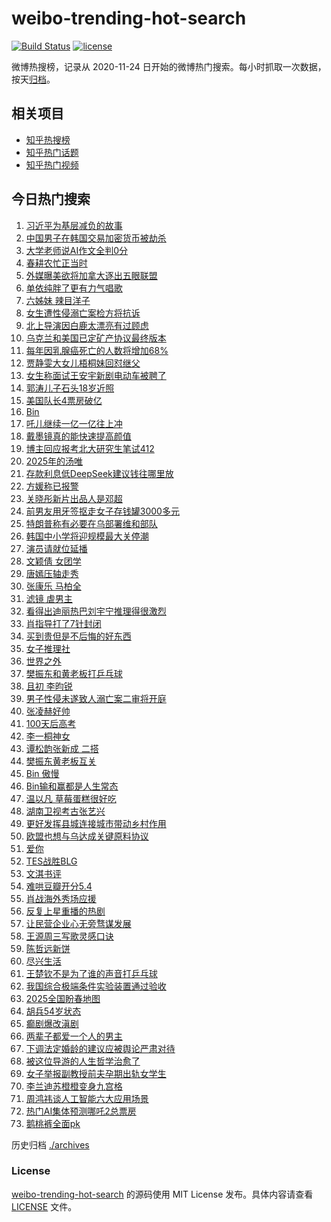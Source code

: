 # weibo-trending-hot-search

[![Build Status](https://github.com/justjavac/weibo-trending-hot-search/workflows/ci/badge.svg?branch=master)](https://github.com/justjavac/weibo-trending-hot-search/actions)
[![license](https://img.shields.io/github/license/justjavac/weibo-trending-hot-search)](https://github.com/justjavac/weibo-trending-hot-search/blob/master/LICENSE)

微博热搜榜，记录从 2020-11-24 日开始的微博热门搜索。每小时抓取一次数据，按天[归档](./archives)。

## 相关项目

- [知乎热搜榜](https://github.com/justjavac/zhihu-trending-top-search)
- [知乎热门话题](https://github.com/justjavac/zhihu-trending-hot-questions)
- [知乎热门视频](https://github.com/justjavac/zhihu-trending-hot-video)

## 今日热门搜索

<!-- BEGIN -->
<!-- 最后更新时间 Thu Feb 27 2025 05:09:04 GMT+0800 (China Standard Time) -->

1. [习近平为基层减负的故事](https://s.weibo.com//weibo?q=%23%E4%B9%A0%E8%BF%91%E5%B9%B3%E4%B8%BA%E5%9F%BA%E5%B1%82%E5%87%8F%E8%B4%9F%E7%9A%84%E6%95%85%E4%BA%8B%23&Refer=new_time)
1. [中国男子在韩国交易加密货币被劫杀](https://s.weibo.com//weibo?q=%23%E4%B8%AD%E5%9B%BD%E7%94%B7%E5%AD%90%E5%9C%A8%E9%9F%A9%E5%9B%BD%E4%BA%A4%E6%98%93%E5%8A%A0%E5%AF%86%E8%B4%A7%E5%B8%81%E8%A2%AB%E5%8A%AB%E6%9D%80%23&t=31&band_rank=2&Refer=top)
1. [大学老师说AI作文全判0分](https://s.weibo.com//weibo?q=%23%E5%A4%A7%E5%AD%A6%E8%80%81%E5%B8%88%E8%AF%B4AI%E4%BD%9C%E6%96%87%E5%85%A8%E5%88%A40%E5%88%86%23&t=31&band_rank=40&Refer=top)
1. [春耕农忙正当时](https://s.weibo.com//weibo?q=%23%E6%98%A5%E8%80%95%E5%86%9C%E5%BF%99%E6%AD%A3%E5%BD%93%E6%97%B6%23&t=31&band_rank=3&Refer=top)
1. [外媒曝美欲将加拿大逐出五眼联盟](https://s.weibo.com//weibo?q=%23%E5%A4%96%E5%AA%92%E6%9B%9D%E7%BE%8E%E6%AC%B2%E5%B0%86%E5%8A%A0%E6%8B%BF%E5%A4%A7%E9%80%90%E5%87%BA%E4%BA%94%E7%9C%BC%E8%81%94%E7%9B%9F%23&t=31&band_rank=43&Refer=top)
1. [单依纯胖了更有力气唱歌](https://s.weibo.com//weibo?q=%E5%8D%95%E4%BE%9D%E7%BA%AF%E8%83%96%E4%BA%86%E6%9B%B4%E6%9C%89%E5%8A%9B%E6%B0%94%E5%94%B1%E6%AD%8C&t=31&band_rank=1&Refer=top)
1. [六姊妹 辣目洋子](https://s.weibo.com//weibo?q=%E5%85%AD%E5%A7%8A%E5%A6%B9%20%E8%BE%A3%E7%9B%AE%E6%B4%8B%E5%AD%90&t=31&band_rank=7&Refer=top)
1. [女生遭性侵溺亡案检方将抗诉](https://s.weibo.com//weibo?q=%23%E5%A5%B3%E7%94%9F%E9%81%AD%E6%80%A7%E4%BE%B5%E6%BA%BA%E4%BA%A1%E6%A1%88%E6%A3%80%E6%96%B9%E5%B0%86%E6%8A%97%E8%AF%89%23&t=31&band_rank=30&Refer=top)
1. [北上导演因白鹿太漂亮有过顾虑](https://s.weibo.com//weibo?q=%23%E5%8C%97%E4%B8%8A%E5%AF%BC%E6%BC%94%E5%9B%A0%E7%99%BD%E9%B9%BF%E5%A4%AA%E6%BC%82%E4%BA%AE%E6%9C%89%E8%BF%87%E9%A1%BE%E8%99%91%23&t=31&band_rank=4&Refer=top)
1. [乌克兰和美国已定矿产协议最终版本](https://s.weibo.com//weibo?q=%23%E4%B9%8C%E5%85%8B%E5%85%B0%E5%92%8C%E7%BE%8E%E5%9B%BD%E5%B7%B2%E5%AE%9A%E7%9F%BF%E4%BA%A7%E5%8D%8F%E8%AE%AE%E6%9C%80%E7%BB%88%E7%89%88%E6%9C%AC%23&t=31&band_rank=36&Refer=top)
1. [每年因乳腺癌死亡的人数将增加68%](https://s.weibo.com//weibo?q=%23%E6%AF%8F%E5%B9%B4%E5%9B%A0%E4%B9%B3%E8%85%BA%E7%99%8C%E6%AD%BB%E4%BA%A1%E7%9A%84%E4%BA%BA%E6%95%B0%E5%B0%86%E5%A2%9E%E5%8A%A068%25%23&t=31&band_rank=8&Refer=top)
1. [贾静雯大女儿梧桐妹回怼继父](https://s.weibo.com//weibo?q=%23%E8%B4%BE%E9%9D%99%E9%9B%AF%E5%A4%A7%E5%A5%B3%E5%84%BF%E6%A2%A7%E6%A1%90%E5%A6%B9%E5%9B%9E%E6%80%BC%E7%BB%A7%E7%88%B6%23&t=31&band_rank=11&Refer=top)
1. [女生称面试王安宇新剧电动车被聘了](https://s.weibo.com//weibo?q=%E5%A5%B3%E7%94%9F%E7%A7%B0%E9%9D%A2%E8%AF%95%E7%8E%8B%E5%AE%89%E5%AE%87%E6%96%B0%E5%89%A7%E7%94%B5%E5%8A%A8%E8%BD%A6%E8%A2%AB%E8%81%98%E4%BA%86&t=31&band_rank=12&Refer=top)
1. [郭涛儿子石头18岁近照](https://s.weibo.com//weibo?q=%23%E9%83%AD%E6%B6%9B%E5%84%BF%E5%AD%90%E7%9F%B3%E5%A4%B418%E5%B2%81%E8%BF%91%E7%85%A7%23&t=31&band_rank=17&Refer=top)
1. [美国队长4票房破亿](https://s.weibo.com//weibo?q=%23%E7%BE%8E%E5%9B%BD%E9%98%9F%E9%95%BF4%E7%A5%A8%E6%88%BF%E7%A0%B4%E4%BA%BF%23&t=31&band_rank=26&Refer=top)
1. [Bin](https://s.weibo.com//weibo?q=Bin&t=31&band_rank=18&Refer=top)
1. [吒儿继续一亿一亿往上冲](https://s.weibo.com//weibo?q=%23%E5%90%92%E5%84%BF%E7%BB%A7%E7%BB%AD%E4%B8%80%E4%BA%BF%E4%B8%80%E4%BA%BF%E5%BE%80%E4%B8%8A%E5%86%B2%23&t=31&band_rank=37&Refer=top)
1. [戴墨镜真的能快速提高颜值](https://s.weibo.com//weibo?q=%23%E6%88%B4%E5%A2%A8%E9%95%9C%E7%9C%9F%E7%9A%84%E8%83%BD%E5%BF%AB%E9%80%9F%E6%8F%90%E9%AB%98%E9%A2%9C%E5%80%BC%23&t=31&band_rank=31&Refer=top)
1. [博主回应报考北大研究生笔试412](https://s.weibo.com//weibo?q=%23%E5%8D%9A%E4%B8%BB%E5%9B%9E%E5%BA%94%E6%8A%A5%E8%80%83%E5%8C%97%E5%A4%A7%E7%A0%94%E7%A9%B6%E7%94%9F%E7%AC%94%E8%AF%95412%23&t=31&band_rank=29&Refer=top)
1. [2025年的汤唯](https://s.weibo.com//weibo?q=%232025%E5%B9%B4%E7%9A%84%E6%B1%A4%E5%94%AF%23&t=31&band_rank=24&Refer=top)
1. [存款利息低DeepSeek建议钱往哪里放](https://s.weibo.com//weibo?q=%23%E5%AD%98%E6%AC%BE%E5%88%A9%E6%81%AF%E4%BD%8EDeepSeek%E5%BB%BA%E8%AE%AE%E9%92%B1%E5%BE%80%E5%93%AA%E9%87%8C%E6%94%BE%23&t=31&band_rank=44&Refer=top)
1. [方媛称已报警](https://s.weibo.com//weibo?q=%23%E6%96%B9%E5%AA%9B%E7%A7%B0%E5%B7%B2%E6%8A%A5%E8%AD%A6%23&t=31&band_rank=22&Refer=top)
1. [关晓彤新片出品人是邓超](https://s.weibo.com//weibo?q=%23%E5%85%B3%E6%99%93%E5%BD%A4%E6%96%B0%E7%89%87%E5%87%BA%E5%93%81%E4%BA%BA%E6%98%AF%E9%82%93%E8%B6%85%23&t=31&band_rank=23&Refer=top)
1. [前男友用牙签抠走女子存钱罐3000多元](https://s.weibo.com//weibo?q=%23%E5%89%8D%E7%94%B7%E5%8F%8B%E7%94%A8%E7%89%99%E7%AD%BE%E6%8A%A0%E8%B5%B0%E5%A5%B3%E5%AD%90%E5%AD%98%E9%92%B1%E7%BD%903000%E5%A4%9A%E5%85%83%23&t=31&band_rank=29&Refer=top)
1. [特朗普称有必要在乌部署维和部队](https://s.weibo.com//weibo?q=%23%E7%89%B9%E6%9C%97%E6%99%AE%E7%A7%B0%E6%9C%89%E5%BF%85%E8%A6%81%E5%9C%A8%E4%B9%8C%E9%83%A8%E7%BD%B2%E7%BB%B4%E5%92%8C%E9%83%A8%E9%98%9F%23&t=31&band_rank=47&Refer=top)
1. [韩国中小学将迎规模最大关停潮](https://s.weibo.com//weibo?q=%23%E9%9F%A9%E5%9B%BD%E4%B8%AD%E5%B0%8F%E5%AD%A6%E5%B0%86%E8%BF%8E%E8%A7%84%E6%A8%A1%E6%9C%80%E5%A4%A7%E5%85%B3%E5%81%9C%E6%BD%AE%23&t=31&band_rank=50&Refer=top)
1. [演员请就位延播](https://s.weibo.com//weibo?q=%23%E6%BC%94%E5%91%98%E8%AF%B7%E5%B0%B1%E4%BD%8D%E5%BB%B6%E6%92%AD%23&t=31&band_rank=34&Refer=top)
1. [文颖倩 女团学](https://s.weibo.com//weibo?q=%E6%96%87%E9%A2%96%E5%80%A9%20%E5%A5%B3%E5%9B%A2%E5%AD%A6&t=31&band_rank=38&Refer=top)
1. [唐嫣压轴走秀](https://s.weibo.com//weibo?q=%23%E5%94%90%E5%AB%A3%E5%8E%8B%E8%BD%B4%E8%B5%B0%E7%A7%80%23&t=31&band_rank=9&Refer=top)
1. [张康乐 马柏全](https://s.weibo.com//weibo?q=%E5%BC%A0%E5%BA%B7%E4%B9%90%20%E9%A9%AC%E6%9F%8F%E5%85%A8&t=31&band_rank=30&Refer=top)
1. [滤镜 虐男主](https://s.weibo.com//weibo?q=%E6%BB%A4%E9%95%9C%20%E8%99%90%E7%94%B7%E4%B8%BB&t=31&band_rank=35&Refer=top)
1. [看得出迪丽热巴刘宇宁推理得很激烈](https://s.weibo.com//weibo?q=%E7%9C%8B%E5%BE%97%E5%87%BA%E8%BF%AA%E4%B8%BD%E7%83%AD%E5%B7%B4%E5%88%98%E5%AE%87%E5%AE%81%E6%8E%A8%E7%90%86%E5%BE%97%E5%BE%88%E6%BF%80%E7%83%88&t=31&band_rank=27&Refer=top)
1. [肖指导打了7针封闭](https://s.weibo.com//weibo?q=%23%E8%82%96%E6%8C%87%E5%AF%BC%E6%89%93%E4%BA%867%E9%92%88%E5%B0%81%E9%97%AD%23&t=31&band_rank=15&Refer=top)
1. [买到贵但是不后悔的好东西](https://s.weibo.com//weibo?q=%23%E4%B9%B0%E5%88%B0%E8%B4%B5%E4%BD%86%E6%98%AF%E4%B8%8D%E5%90%8E%E6%82%94%E7%9A%84%E5%A5%BD%E4%B8%9C%E8%A5%BF%23&t=31&band_rank=39&Refer=top)
1. [女子推理社](https://s.weibo.com//weibo?q=%E5%A5%B3%E5%AD%90%E6%8E%A8%E7%90%86%E7%A4%BE&t=31&band_rank=23&Refer=top)
1. [世界之外](https://s.weibo.com//weibo?q=%E4%B8%96%E7%95%8C%E4%B9%8B%E5%A4%96&t=31&band_rank=33&Refer=top)
1. [樊振东和黄老板打乒乓球](https://s.weibo.com//weibo?q=%23%E6%A8%8A%E6%8C%AF%E4%B8%9C%E5%92%8C%E9%BB%84%E8%80%81%E6%9D%BF%E6%89%93%E4%B9%92%E4%B9%93%E7%90%83%23&t=31&band_rank=5&Refer=top)
1. [且初 李昀锐](https://s.weibo.com//weibo?q=%E4%B8%94%E5%88%9D%20%E6%9D%8E%E6%98%80%E9%94%90&t=31&band_rank=21&Refer=top)
1. [男子性侵未遂致人溺亡案二审将开庭](https://s.weibo.com//weibo?q=%23%E7%94%B7%E5%AD%90%E6%80%A7%E4%BE%B5%E6%9C%AA%E9%81%82%E8%87%B4%E4%BA%BA%E6%BA%BA%E4%BA%A1%E6%A1%88%E4%BA%8C%E5%AE%A1%E5%B0%86%E5%BC%80%E5%BA%AD%23&t=31&band_rank=42&Refer=top)
1. [张凌赫好帅](https://s.weibo.com//weibo?q=%E5%BC%A0%E5%87%8C%E8%B5%AB%E5%A5%BD%E5%B8%85&t=31&band_rank=50&Refer=top)
1. [100天后高考](https://s.weibo.com//weibo?q=%23100%E5%A4%A9%E5%90%8E%E9%AB%98%E8%80%83%23&t=31&band_rank=49&Refer=top)
1. [李一桐神女](https://s.weibo.com//weibo?q=%23%E6%9D%8E%E4%B8%80%E6%A1%90%E7%A5%9E%E5%A5%B3%23&t=31&band_rank=14&Refer=top)
1. [谭松韵张新成 二搭](https://s.weibo.com//weibo?q=%E8%B0%AD%E6%9D%BE%E9%9F%B5%E5%BC%A0%E6%96%B0%E6%88%90%20%E4%BA%8C%E6%90%AD&t=31&band_rank=36&Refer=top)
1. [樊振东黄老板互关](https://s.weibo.com//weibo?q=%23%E6%A8%8A%E6%8C%AF%E4%B8%9C%E9%BB%84%E8%80%81%E6%9D%BF%E4%BA%92%E5%85%B3%23&t=31&band_rank=44&Refer=top)
1. [Bin 傲慢](https://s.weibo.com//weibo?q=Bin%20%E5%82%B2%E6%85%A2&t=31&band_rank=40&Refer=top)
1. [Bin输和赢都是人生常态](https://s.weibo.com//weibo?q=Bin%E8%BE%93%E5%92%8C%E8%B5%A2%E9%83%BD%E6%98%AF%E4%BA%BA%E7%94%9F%E5%B8%B8%E6%80%81&t=31&band_rank=33&Refer=top)
1. [温以凡 草莓蛋糕很好吃](https://s.weibo.com//weibo?q=%E6%B8%A9%E4%BB%A5%E5%87%A1%20%E8%8D%89%E8%8E%93%E8%9B%8B%E7%B3%95%E5%BE%88%E5%A5%BD%E5%90%83&t=31&band_rank=16&Refer=top)
1. [湖南卫视考古张艺兴](https://s.weibo.com//weibo?q=%23%E6%B9%96%E5%8D%97%E5%8D%AB%E8%A7%86%E8%80%83%E5%8F%A4%E5%BC%A0%E8%89%BA%E5%85%B4%23&t=31&band_rank=32&Refer=top)
1. [更好发挥县城连接城市带动乡村作用](https://s.weibo.com//weibo?q=%23%E6%9B%B4%E5%A5%BD%E5%8F%91%E6%8C%A5%E5%8E%BF%E5%9F%8E%E8%BF%9E%E6%8E%A5%E5%9F%8E%E5%B8%82%E5%B8%A6%E5%8A%A8%E4%B9%A1%E6%9D%91%E4%BD%9C%E7%94%A8%23&t=31&band_rank=48&Refer=top)
1. [欧盟也想与乌达成关键原料协议](https://s.weibo.com//weibo?q=%23%E6%AC%A7%E7%9B%9F%E4%B9%9F%E6%83%B3%E4%B8%8E%E4%B9%8C%E8%BE%BE%E6%88%90%E5%85%B3%E9%94%AE%E5%8E%9F%E6%96%99%E5%8D%8F%E8%AE%AE%23&t=31&band_rank=49&Refer=top)
1. [爱你](https://s.weibo.com//weibo?q=%23%E7%88%B1%E4%BD%A0%23&t=31&band_rank=45&Refer=top)
1. [TES战胜BLG](https://s.weibo.com//weibo?q=%23TES%E6%88%98%E8%83%9CBLG%23&t=31&band_rank=46&Refer=top)
1. [文淇书评](https://s.weibo.com//weibo?q=%E6%96%87%E6%B7%87%E4%B9%A6%E8%AF%84&t=31&band_rank=14&Refer=top)
1. [难哄豆瓣开分5.4](https://s.weibo.com//weibo?q=%23%E9%9A%BE%E5%93%84%E8%B1%86%E7%93%A3%E5%BC%80%E5%88%865.4%23&t=31&band_rank=41&Refer=top)
1. [肖战海外秀场应援](https://s.weibo.com//weibo?q=%23%E8%82%96%E6%88%98%E6%B5%B7%E5%A4%96%E7%A7%80%E5%9C%BA%E5%BA%94%E6%8F%B4%23&t=31&band_rank=49&Refer=top)
1. [反复上星重播的热剧](https://s.weibo.com//weibo?q=%E5%8F%8D%E5%A4%8D%E4%B8%8A%E6%98%9F%E9%87%8D%E6%92%AD%E7%9A%84%E7%83%AD%E5%89%A7&t=31&band_rank=47&Refer=top)
1. [让民营企业心无旁骛谋发展](https://s.weibo.com//weibo?q=%23%E8%AE%A9%E6%B0%91%E8%90%A5%E4%BC%81%E4%B8%9A%E5%BF%83%E6%97%A0%E6%97%81%E9%AA%9B%E8%B0%8B%E5%8F%91%E5%B1%95%23&Refer=new_time)
1. [王源周三写歌灵感口诀](https://s.weibo.com//weibo?q=%E7%8E%8B%E6%BA%90%E5%91%A8%E4%B8%89%E5%86%99%E6%AD%8C%E7%81%B5%E6%84%9F%E5%8F%A3%E8%AF%80&t=31&band_rank=45&Refer=top)
1. [陈哲远新饼](https://s.weibo.com//weibo?q=%23%E9%99%88%E5%93%B2%E8%BF%9C%E6%96%B0%E9%A5%BC%23&t=31&band_rank=28&Refer=top)
1. [尽兴生活](https://s.weibo.com//weibo?q=%23%E5%B0%BD%E5%85%B4%E7%94%9F%E6%B4%BB%23&t=31&band_rank=48&Refer=top)
1. [王楚钦不是为了谁的声音打乒乓球](https://s.weibo.com//weibo?q=%23%E7%8E%8B%E6%A5%9A%E9%92%A6%E4%B8%8D%E6%98%AF%E4%B8%BA%E4%BA%86%E8%B0%81%E7%9A%84%E5%A3%B0%E9%9F%B3%E6%89%93%E4%B9%92%E4%B9%93%E7%90%83%23&t=31&band_rank=25&Refer=top)
1. [我国综合极端条件实验装置通过验收](https://s.weibo.com//weibo?q=%23%E6%88%91%E5%9B%BD%E7%BB%BC%E5%90%88%E6%9E%81%E7%AB%AF%E6%9D%A1%E4%BB%B6%E5%AE%9E%E9%AA%8C%E8%A3%85%E7%BD%AE%E9%80%9A%E8%BF%87%E9%AA%8C%E6%94%B6%23&t=31&band_rank=3&Refer=top)
1. [2025全国盼春地图](https://s.weibo.com//weibo?q=%232025%E5%85%A8%E5%9B%BD%E7%9B%BC%E6%98%A5%E5%9C%B0%E5%9B%BE%23&t=31&band_rank=10&Refer=top)
1. [胡兵54岁状态](https://s.weibo.com//weibo?q=%23%E8%83%A1%E5%85%B554%E5%B2%81%E7%8A%B6%E6%80%81%23&t=31&band_rank=20&Refer=top)
1. [癫剧爆改滇剧](https://s.weibo.com//weibo?q=%E7%99%AB%E5%89%A7%E7%88%86%E6%94%B9%E6%BB%87%E5%89%A7&t=31&band_rank=48&Refer=top)
1. [两辈子都爱一个人的男主](https://s.weibo.com//weibo?q=%E4%B8%A4%E8%BE%88%E5%AD%90%E9%83%BD%E7%88%B1%E4%B8%80%E4%B8%AA%E4%BA%BA%E7%9A%84%E7%94%B7%E4%B8%BB&t=31&band_rank=32&Refer=top)
1. [下调法定婚龄的建议应被舆论严肃对待](https://s.weibo.com//weibo?q=%23%E4%B8%8B%E8%B0%83%E6%B3%95%E5%AE%9A%E5%A9%9A%E9%BE%84%E7%9A%84%E5%BB%BA%E8%AE%AE%E5%BA%94%E8%A2%AB%E8%88%86%E8%AE%BA%E4%B8%A5%E8%82%83%E5%AF%B9%E5%BE%85%23&t=31&band_rank=6&Refer=top)
1. [被这位导游的人生哲学治愈了](https://s.weibo.com//weibo?q=%23%E8%A2%AB%E8%BF%99%E4%BD%8D%E5%AF%BC%E6%B8%B8%E7%9A%84%E4%BA%BA%E7%94%9F%E5%93%B2%E5%AD%A6%E6%B2%BB%E6%84%88%E4%BA%86%23&t=31&band_rank=10&Refer=top)
1. [女子举报副教授前夫孕期出轨女学生](https://s.weibo.com//weibo?q=%23%E5%A5%B3%E5%AD%90%E4%B8%BE%E6%8A%A5%E5%89%AF%E6%95%99%E6%8E%88%E5%89%8D%E5%A4%AB%E5%AD%95%E6%9C%9F%E5%87%BA%E8%BD%A8%E5%A5%B3%E5%AD%A6%E7%94%9F%23&t=31&band_rank=13&Refer=top)
1. [李兰迪苏橙橙变身九宫格](https://s.weibo.com//weibo?q=%23%E6%9D%8E%E5%85%B0%E8%BF%AA%E8%8B%8F%E6%A9%99%E6%A9%99%E5%8F%98%E8%BA%AB%E4%B9%9D%E5%AE%AB%E6%A0%BC%23&t=31&band_rank=19&Refer=top)
1. [周鸿祎谈人工智能六大应用场景](https://s.weibo.com//weibo?q=%23%E5%91%A8%E9%B8%BF%E7%A5%8E%E8%B0%88%E4%BA%BA%E5%B7%A5%E6%99%BA%E8%83%BD%E5%85%AD%E5%A4%A7%E5%BA%94%E7%94%A8%E5%9C%BA%E6%99%AF%23&t=31&band_rank=47&Refer=top)
1. [热门AI集体预测哪吒2总票房](https://s.weibo.com//weibo?q=%23%E7%83%AD%E9%97%A8AI%E9%9B%86%E4%BD%93%E9%A2%84%E6%B5%8B%E5%93%AA%E5%90%922%E6%80%BB%E7%A5%A8%E6%88%BF%23&t=31&band_rank=49&Refer=top)
1. [鹅桃裤全面pk](https://s.weibo.com//weibo?q=%E9%B9%85%E6%A1%83%E8%A3%A4%E5%85%A8%E9%9D%A2pk&t=31&band_rank=50&Refer=top)

<!-- END -->

历史归档 [./archives](./archives)

### License

[weibo-trending-hot-search](https://github.com/justjavac/weibo-trending-hot-search) 的源码使用 MIT License
发布。具体内容请查看 [LICENSE](./LICENSE) 文件。
